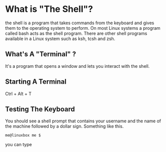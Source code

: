 # What is "The Shell"?
the shell is a program that takes commands from the keyboard and gives them to the operating system to perform.
On most Linux systems a program called bash acts as the shell program.
There are other shell programs available in a Linux system such as ksh, tcsh and zsh.

## What's A "Terminal" ?
It's a program that opens a window and lets you interact with the shell.

## Starting A Terminal
Ctrl + Alt + T

## Testing The Keyboard
You should see a shell prompt that contains your username and the name of the machine followed by a dollar sign. Something like this.
```
me@linuxbox me $
```
you can type

<!--stackedit_data:
eyJoaXN0b3J5IjpbLTEwMjAxNDcyNTddfQ==
-->